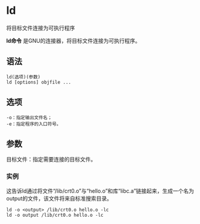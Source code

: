 ld
===

将目标文件连接为可执行程序


**ld命令** 是GNU的连接器，将目标文件连接为可执行程序。

##  语法 

```
ld(选项)(参数)
ld [options] objfile ...
```

##  选项 

```
-o：指定输出文件名；
-e：指定程序的入口符号。
```

##  参数 

目标文件：指定需要连接的目标文件。

### 实例

这告诉ld通过将文件“/lib/crt0.o”与“hello.o”和库“libc.a”链接起来，生成一个名为output的文件，该文件将来自标准搜索目录。

```
ld -o <output> /lib/crt0.o hello.o -lc
ld -o output /lib/crt0.o hello.o -lc
```



